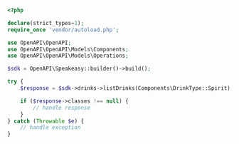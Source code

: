 <!-- Start SDK Example Usage [usage] -->
```php
<?php

declare(strict_types=1);
require_once 'vendor/autoload.php';

use OpenAPI\OpenAPI;
use OpenAPI\OpenAPI\Models\Components;
use OpenAPI\OpenAPI\Models\Operations;

$sdk = OpenAPI\Speakeasy::builder()->build();

try {
    $response = $sdk->drinks->listDrinks(Components\DrinkType::Spirit);

    if ($response->classes !== null) {
        // handle response
    }
} catch (Throwable $e) {
    // handle exception
}

```
<!-- End SDK Example Usage [usage] -->
